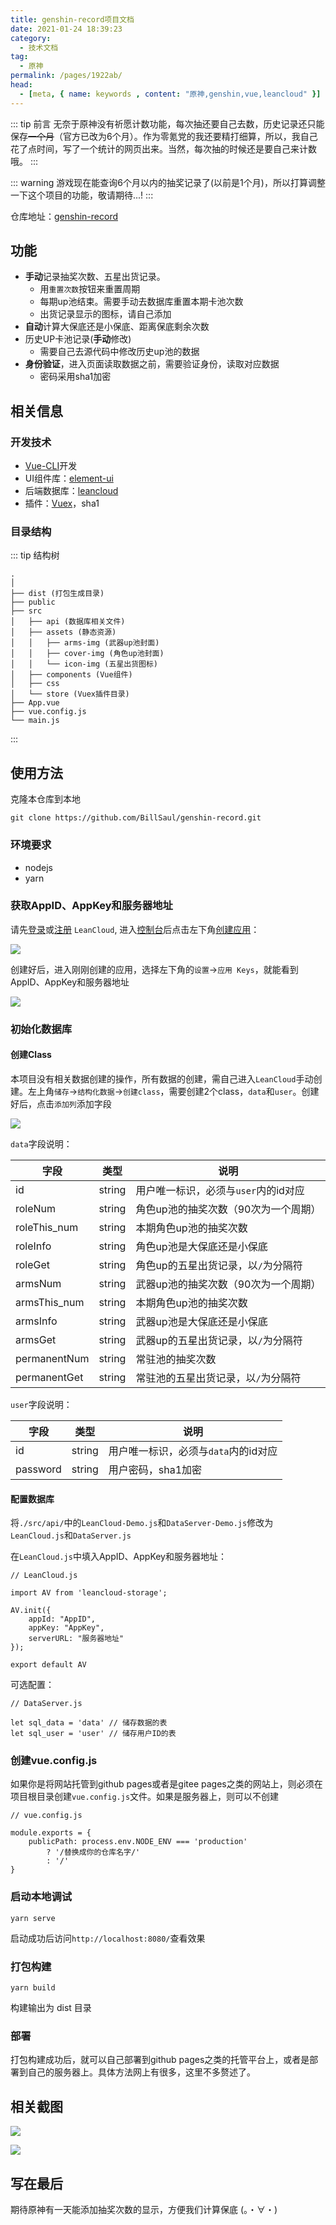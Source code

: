 ```yaml
---
title: genshin-record项目文档
date: 2021-01-24 18:39:23
category: 
  - 技术文档
tag: 
  - 原神
permalink: /pages/1922ab/
head:
  - [meta, { name: keywords , content: "原神,genshin,vue,leancloud" }]
---
```


::: tip 前言
无奈于原神没有祈愿计数功能，每次抽还要自己去数，历史记录还只能保存~~一个月~~（官方已改为6个月）。作为零氪党的我还要精打细算，所以，我自己花了点时间，写了一个统计的网页出来。当然，每次抽的时候还是要自己来计数哦。
:::
<!-- more -->
::: warning
游戏现在能查询6个月以内的抽奖记录了(以前是1个月)，所以打算调整一下这个项目的功能，敬请期待...!
:::

仓库地址：[genshin-record](https://github.com/BillSaul/genshin-record)

## 功能

- **手动**记录抽奖次数、五星出货记录。
  - 用`重置次数`按钮来重置周期
  - 每期up池结束。需要手动去数据库重置本期卡池次数
  - 出货记录显示的图标，请自己添加
- **自动**计算大保底还是小保底、距离保底剩余次数
- 历史UP卡池记录(**手动**修改)
  - 需要自己去源代码中修改历史up池的数据
- **身份验证**，进入页面读取数据之前，需要验证身份，读取对应数据
  - 密码采用sha1加密

## 相关信息

### 开发技术

- [Vue-CLI](https://cli.vuejs.org/zh/)开发
- UI组件库：[element-ui](https://element.eleme.cn/#/zh-CN)
- 后端数据库：[leancloud](https://www.leancloud.cn/)
- 插件：[Vuex](https://vuex.vuejs.org/zh/)，sha1

### 目录结构

::: tip 结构树
```
.
│
├── dist (打包生成目录)
├── public
├── src
│   ├── api (数据库相关文件)
│   ├── assets (静态资源)
│   │   ├── arms-img (武器up池封面)
│   │   ├── cover-img (角色up池封面)
│   │   └── icon-img (五星出货图标)
│   ├── components (Vue组件)
│   ├── css
│   └── store (Vuex插件目录)
├── App.vue
├── vue.config.js
└── main.js
```
:::

## 使用方法

克隆本仓库到本地

```
git clone https://github.com/BillSaul/genshin-record.git
```

### 环境要求

- nodejs
- yarn

### 获取AppID、AppKey和服务器地址

请先[登录](https://leancloud.cn/dashboard/login.html#/signin)或[注册](https://leancloud.cn/dashboard/login.html#/signup) ``LeanCloud``, 进入[控制台](https://leancloud.cn/dashboard/applist.html#/apps)后点击左下角[创建应用](https://leancloud.cn/dashboard/applist.html#/newapp)：

![](/assets/page-img/2021/20210124/5.webp)

创建好后，进入刚刚创建的应用，选择左下角的``设置``->``应用 Keys``，就能看到AppID、AppKey和服务器地址

![](/assets/page-img/2021/20210124/1.webp)

### 初始化数据库

#### 创建Class

本项目没有相关数据创建的操作，所有数据的创建，需自己进入``LeanCloud``手动创建。左上角`储存`->`结构化数据`->`创建class`，需要创建2个class，`data`和`user`。创建好后，点击`添加列`添加字段

![](/assets/page-img/2021/20210124/2.webp)

`data`字段说明：

| 字段         | 类型   | 说明                                 |
| ------------ | ------ | ------------------------------------ |
| id           | string | 用户唯一标识，必须与`user`内的id对应 |
| roleNum      | string | 角色up池的抽奖次数（90次为一个周期） |
| roleThis_num | string | 本期角色up池的抽奖次数               |
| roleInfo     | string | 角色up池是大保底还是小保底           |
| roleGet      | string | 角色up的五星出货记录，以`/`为分隔符  |
| armsNum      | string | 武器up池的抽奖次数（90次为一个周期） |
| armsThis_num | string | 本期角色up池的抽奖次数               |
| armsInfo     | string | 武器up池是大保底还是小保底           |
| armsGet      | string | 武器up的五星出货记录，以`/`为分隔符  |
| permanentNum | string | 常驻池的抽奖次数                     |
| permanentGet | string | 常驻池的五星出货记录，以`/`为分隔符  |

`user`字段说明：

| 字段     | 类型   | 说明                                 |
| -------- | ------ | ------------------------------------ |
| id       | string | 用户唯一标识，必须与`data`内的id对应 |
| password | string | 用户密码，sha1加密                   |

#### 配置数据库

将`./src/api/`中的`LeanCloud-Demo.js`和`DataServer-Demo.js`修改为`LeanCloud.js`和`DataServer.js`

在`LeanCloud.js`中填入AppID、AppKey和服务器地址：

```
// LeanCloud.js

import AV from 'leancloud-storage';

AV.init({
    appId: "AppID",
    appKey: "AppKey",
    serverURL: "服务器地址"
});

export default AV
```

可选配置：

```
// DataServer.js

let sql_data = 'data' // 储存数据的表
let sql_user = 'user' // 储存用户ID的表
```

### 创建vue.config.js

如果你是将网站托管到github pages或者是gitee pages之类的网站上，则必须在项目根目录创建`vue.config.js`文件。如果是服务器上，则可以不创建

```
// vue.config.js

module.exports = {
    publicPath: process.env.NODE_ENV === 'production'
        ? '/替换成你的仓库名字/'
        : '/'
}
```

### 启动本地调试

```
yarn serve
```

启动成功后访问`http://localhost:8080/`查看效果

### 打包构建

```
yarn build
```

构建输出为 dist 目录

### 部署

打包构建成功后，就可以自己部署到github pages之类的托管平台上，或者是部署到自己的服务器上。具体方法网上有很多，这里不多赘述了。

## 相关截图

![](/assets/page-img/2021/20210124/3.webp)

![](/assets/page-img/2021/20210124/4.webp)

## 写在最后

期待原神有一天能添加抽奖次数的显示，方便我们计算保底 (。・∀・)